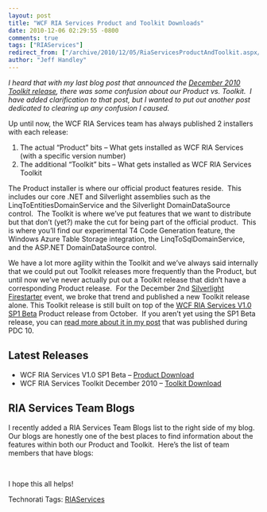 ```yaml
---
layout: post
title: "WCF RIA Services Product and Toolkit Downloads"
date: 2010-12-06 02:29:55 -0800
comments: true
tags: ["RIAServices"]
redirect_from: ["/archive/2010/12/05/RiaServicesProductAndToolkit.aspx/", "/archive/2010/12/05/riaservicesproductandtoolkit.aspx"]
author: "Jeff Handley"
---
```

<!-- more -->
<p><em>I heard that with my last blog post that announced the <a href="/archive/2010/12/02/ToolkitDecember2010.aspx" target="_blank">December 2010 Toolkit release</a>, there was some confusion about our Product vs. Toolkit.  I have added clarification to that post, but I wanted to put out another post dedicated to clearing up any confusion I caused.</em></p>  <p>Up until now, the WCF RIA Services team has always published 2 installers with each release:</p>  <ol>   <li>The actual “Product” bits – What gets installed as WCF RIA Services (with a specific version number) </li>  <li>The additional “Toolkit” bits – What gets installed as WCF RIA Services Toolkit </li> </ol>  <p>The Product installer is where our official product features reside.  This includes our core .NET and Silverlight assemblies such as the LinqToEntitiesDomainService and the Silverlight DomainDataSource control.  The Toolkit is where we’ve put features that we want to distribute but that don’t (yet?) make the cut for being part of the official product.  This is where you’ll find our experimental T4 Code Generation feature, the Windows Azure Table Storage integration, the LinqToSqlDomainService, and the ASP.NET DomainDataSource control.</p>  <p>We have a lot more agility within the Toolkit and we’ve always said internally that we could put out Toolkit releases more frequently than the Product, but until now we’ve never actually put out a Toolkit release that didn’t have a corresponding Product release.  For the December 2nd <a href="http://www.silverlight.net/news/events/firestarter/">Silverlight Firestarter</a> event, we broke that trend and published a new Toolkit release alone. This Toolkit release is still built on top of the <a href="http://go.microsoft.com/fwlink/?LinkId=205085">WCF RIA Services V1.0 SP1 Beta</a> Product release from October.  If you aren’t yet using the SP1 Beta release, you can <a href="http://jeffhandley.com/archive/2010/10/27/RiaServicesV1SP1Beta.aspx">read more about it in my post</a> that was published during PDC 10.</p>  <h2>Latest Releases</h2>  <ul>   <li>WCF RIA Services V1.0 SP1 Beta – <a href="http://go.microsoft.com/fwlink/?LinkId=205085">Product Download</a> </li>  <li>WCF RIA Services Toolkit December 2010 – <a href="http://go.microsoft.com/fwlink/?LinkID=205088">Toolkit Download</a> </li> </ul>  <h2>RIA Services Team Blogs</h2>  <p>I recently added a RIA Services Team Blogs list to the right side of my blog.  Our blogs are honestly one of the best places to find information about the features within both our Product and Toolkit.  Here’s the list of team members that have blogs:</p> <script type="text/javascript" src="http://www.google.com/reader/ui/publisher-en.js"></script><script type="text/javascript" src="http://www.google.com/reader/public/javascript-sub/user/13514933299389433316/label/RIAServices?callback=GRC_p(%7Bc%3A%22-%22%2Ct%3A%22%22%2Cb%3A%22true%22%7D)%3Bnew%20GRC"></script>  <p> </p>  <p>I hope this all helps!</p>  <div style="padding-bottom: 0px; margin: 0px; padding-left: 0px; padding-right: 0px; display: inline; float: none; padding-top: 0px" id="scid:0767317B-992E-4b12-91E0-4F059A8CECA8:019fcac5-3bfc-4cda-a866-e73c9a225ab0" class="wlWriterEditableSmartContent">Technorati Tags: <a href="http://technorati.com/tags/RIAServices" rel="tag">RIAServices</a></div>

